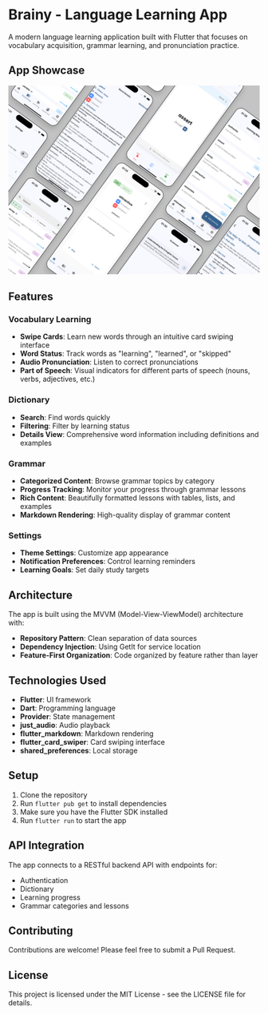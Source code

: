 # Brainy - Language Learning App

A modern language learning application built with Flutter that focuses on vocabulary acquisition, grammar learning, and pronunciation practice.

## App Showcase

![Brainy App Mockup](mockup.png)

## Features

### Vocabulary Learning

- **Swipe Cards**: Learn new words through an intuitive card swiping interface
- **Word Status**: Track words as "learning", "learned", or "skipped"
- **Audio Pronunciation**: Listen to correct pronunciations
- **Part of Speech**: Visual indicators for different parts of speech (nouns, verbs, adjectives, etc.)

### Dictionary

- **Search**: Find words quickly
- **Filtering**: Filter by learning status
- **Details View**: Comprehensive word information including definitions and examples

### Grammar

- **Categorized Content**: Browse grammar topics by category
- **Progress Tracking**: Monitor your progress through grammar lessons
- **Rich Content**: Beautifully formatted lessons with tables, lists, and examples
- **Markdown Rendering**: High-quality display of grammar content

### Settings

- **Theme Settings**: Customize app appearance
- **Notification Preferences**: Control learning reminders
- **Learning Goals**: Set daily study targets

## Architecture

The app is built using the MVVM (Model-View-ViewModel) architecture with:

- **Repository Pattern**: Clean separation of data sources
- **Dependency Injection**: Using GetIt for service location
- **Feature-First Organization**: Code organized by feature rather than layer

## Technologies Used

- **Flutter**: UI framework
- **Dart**: Programming language
- **Provider**: State management
- **just_audio**: Audio playback
- **flutter_markdown**: Markdown rendering
- **flutter_card_swiper**: Card swiping interface
- **shared_preferences**: Local storage

## Setup

1. Clone the repository
2. Run `flutter pub get` to install dependencies
3. Make sure you have the Flutter SDK installed
4. Run `flutter run` to start the app

## API Integration

The app connects to a RESTful backend API with endpoints for:

- Authentication
- Dictionary
- Learning progress
- Grammar categories and lessons

## Contributing

Contributions are welcome! Please feel free to submit a Pull Request.

## License

This project is licensed under the MIT License - see the LICENSE file for details.
